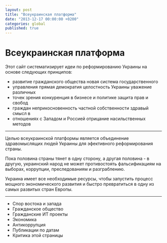 ```yaml
---
layout: post
title: "Всеукраинская платформа"
date: "2013-12-17 00:00:00 +0200"
categories: global
published: true
---
```


Всеукраинская платформа
=======================

Этот сайт систематизирует идеи по реформированию Украины на основе следующих принципов:

 - развитие гражданского общества новая система государственного
 - управления прямая демократия целостность Украины уважение различных
 - точек зрения конкуренция в бизнесе и политике защита прав и свобод
 - граждан неприкосновенность частной собственности здравый смысл в
 - отношениях с Западом и Россией отрицание насильственных методов


----------


Целью всеукраинской платформы является объединение здравомыслящих людей Украины для эфективного реформирования страны.

Пока половина страны тянет в одну сторону, а другая половина - в другую, украинский народ не может противостоять фальсификациям на выборах, коррупции, преследованиям и разграблению.

Украина имеет все необходимые ресурсы, чтобы запустить процесс мощного экономического развития и быстро превратиться в одну из самых развитых стран Европы.


----------


 - Спор востока и запада
 - Гражданское общество
 - Гражданские ИТ проекты
 - Экономика
 - Антикоррупция
 - Публикации по датам
 - Критика этой страницы
 